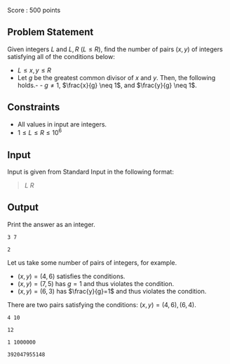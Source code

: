Score : $500$ points

## Problem Statement

Given integers $L$ and $L,R\ (L \le R)$, find the number of pairs $(x,y)$ of integers satisfying all of the conditions below:

- $L \le x,y \le R$
- Let $g$ be the greatest common divisor of $x$ and $y$. Then, the following holds.-   - $g \neq 1$, $\frac{x}{g} \neq 1$, and $\frac{y}{g} \neq 1$.

## Constraints

- All values in input are integers.
- $1 \le L \le R \le 10^6$

## Input

Input is given from Standard Input in the following format:

> $L$ $R$

## Output

Print the answer as an integer.

```input1
3 7
```

```output1
2
```

Let us take some number of pairs of integers, for example.

- $(x,y)=(4,6)$ satisfies the conditions.
- $(x,y)=(7,5)$ has $g=1$ and thus violates the condition.
- $(x,y)=(6,3)$ has $\frac{y}{g}=1$ and thus violates the condition.

There are two pairs satisfying the conditions: $(x,y)=(4,6),(6,4)$.

```input2
4 10
```

```output2
12
```

```input3
1 1000000
```

```output3
392047955148
```